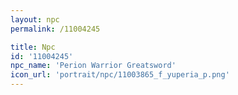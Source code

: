 ```yaml
---
layout: npc
permalink: /11004245

title: Npc
id: '11004245'
npc_name: 'Perion Warrior Greatsword'
icon_url: 'portrait/npc/11003865_f_yuperia_p.png'
---
```


